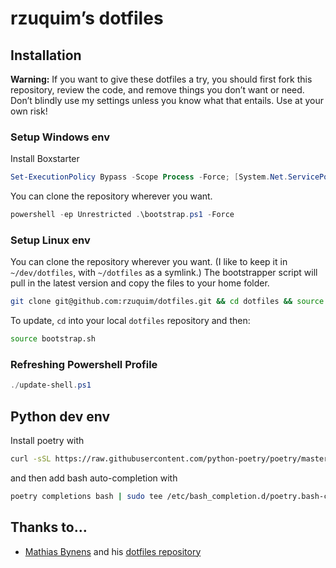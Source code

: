 # rzuquim’s dotfiles

## Installation

**Warning:** If you want to give these dotfiles a try, you should first fork this repository, review the code, and remove things you don’t want or need. Don’t blindly use my settings unless you know what that entails. Use at your own risk!

### Setup Windows env

Install Boxstarter

```powershell
Set-ExecutionPolicy Bypass -Scope Process -Force; [System.Net.ServicePointManager]::SecurityProtocol = [System.Net.ServicePointManager]::SecurityProtocol -bor 3072; iex ((New-Object System.Net.WebClient).DownloadString('https://boxstarter.org/bootstrapper.ps1')); Get-Boxstarter -Force
```

You can clone the repository wherever you want.

```powershell
powershell -ep Unrestricted .\bootstrap.ps1 -Force
```

### Setup Linux env

You can clone the repository wherever you want. (I like to keep it in `~/dev/dotfiles`, with `~/dotfiles` as a symlink.) The bootstrapper script will pull in the latest version and copy the files to your home folder.

```bash
git clone git@github.com:rzuquim/dotfiles.git && cd dotfiles && source bootstrap.sh
```

To update, `cd` into your local `dotfiles` repository and then:

```bash
source bootstrap.sh
```

### Refreshing Powershell Profile

```powershell
./update-shell.ps1
```

## Python dev env

Install poetry with

```bash
curl -sSL https://raw.githubusercontent.com/python-poetry/poetry/master/get-poetry.py | python -
```

and then add bash auto-completion with

```bash
poetry completions bash | sudo tee /etc/bash_completion.d/poetry.bash-completion
```


## Thanks to…

* [Mathias Bynens](https://mathiasbynens.be/) and his [dotfiles repository](https://github.com/mathiasbynens/dotfiles)
